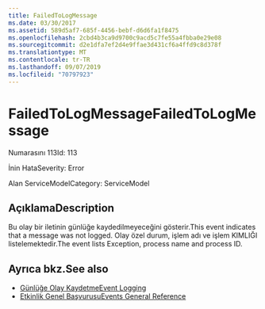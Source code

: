 ```yaml
---
title: FailedToLogMessage
ms.date: 03/30/2017
ms.assetid: 589d5af7-685f-4456-bebf-d6d6fa1f8475
ms.openlocfilehash: 2cbd4b3ca9d9700c9acd5c7fe55a4fbba0e29e08
ms.sourcegitcommit: d2e1dfa7ef2d4e9ffae3d431cf6a4ffd9c8d378f
ms.translationtype: MT
ms.contentlocale: tr-TR
ms.lasthandoff: 09/07/2019
ms.locfileid: "70797923"
---
```

# <a name="failedtologmessage"></a><span data-ttu-id="f2ce2-102">FailedToLogMessage</span><span class="sxs-lookup"><span data-stu-id="f2ce2-102">FailedToLogMessage</span></span>
<span data-ttu-id="f2ce2-103">Numarasını 113</span><span class="sxs-lookup"><span data-stu-id="f2ce2-103">Id: 113</span></span>  
  
 <span data-ttu-id="f2ce2-104">İnin Hata</span><span class="sxs-lookup"><span data-stu-id="f2ce2-104">Severity: Error</span></span>  
  
 <span data-ttu-id="f2ce2-105">Alan ServiceModel</span><span class="sxs-lookup"><span data-stu-id="f2ce2-105">Category: ServiceModel</span></span>  
  
## <a name="description"></a><span data-ttu-id="f2ce2-106">Açıklama</span><span class="sxs-lookup"><span data-stu-id="f2ce2-106">Description</span></span>  
 <span data-ttu-id="f2ce2-107">Bu olay bir iletinin günlüğe kaydedilmeyeceğini gösterir.</span><span class="sxs-lookup"><span data-stu-id="f2ce2-107">This event indicates that a message was not logged.</span></span> <span data-ttu-id="f2ce2-108">Olay özel durum, işlem adı ve işlem KIMLIĞI listelemektedir.</span><span class="sxs-lookup"><span data-stu-id="f2ce2-108">The event lists Exception, process name and process ID.</span></span>  
  
## <a name="see-also"></a><span data-ttu-id="f2ce2-109">Ayrıca bkz.</span><span class="sxs-lookup"><span data-stu-id="f2ce2-109">See also</span></span>

- [<span data-ttu-id="f2ce2-110">Günlüğe Olay Kaydetme</span><span class="sxs-lookup"><span data-stu-id="f2ce2-110">Event Logging</span></span>](index.md)
- [<span data-ttu-id="f2ce2-111">Etkinlik Genel Başvurusu</span><span class="sxs-lookup"><span data-stu-id="f2ce2-111">Events General Reference</span></span>](events-general-reference.md)

